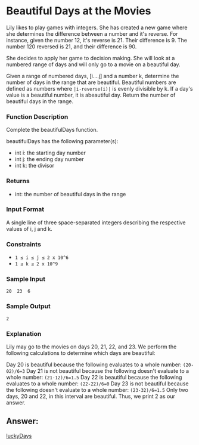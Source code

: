 # Beautiful Days at the Movies
Lily likes to play games with integers. She has created a new game where she determines the difference between a number and it's reverse. For instance, given the number 12, it's reverse is 21. Their difference is 9. The number 120 reversed is 21, and their difference is 90.

She decides to apply her game to decision making. She will look at a numbered range of days and will only go to a movie on a beautiful day.

Given a range of numbered days, [i....j] and a number k, determine the number of days in the range that are beautiful. Beautiful numbers are defined as numbers where `|i-reverse(i)|` is evenly divisible by k. If a day's value is a beautiful number, it is abeautiful day. Return the number of beautiful days in the range.

### Function Description

Complete the beautifulDays function.

beautifulDays has the following parameter(s):
* int i: the starting day number
* int j: the ending day number
* int k: the divisor

### Returns
* int: the number of beautiful days in the range

### Input Format
A single line of three space-separated integers describing the respective values of i, j and k.

### Constraints
* `1 ≤ i ≤ j ≤ 2 x 10^6`
* `1 ≤ k ≤ 2 x 10^9`

### Sample Input
    20  23  6

### Sample Output
    2


### Explanation

Lily may go to the movies on days 20, 21, 22, and 23. We perform the following calculations to determine which days are beautiful:

Day 20 is beautiful because the following evaluates to a whole number: `(20-02)/6=3`
Day 21 is not beautiful because the following doesn't evaluate to a whole number: `(21-12)/6=1.5`
Day 22 is beautiful because the following evaluates to a whole number: `(22-22)/6=0`
Day 23 is not beautiful because the following doesn't evaluate to a whole number: `(23-32)/6=1.5`
Only two days, 20 and 22, in this interval are beautiful. Thus, we print 2 as our answer.

## Answer:

[luckyDays](https://github.com/AbhilashTUofficial/Problem-Solving/blob/master/Grading-Students/ANSWER/luckyDays.py)
